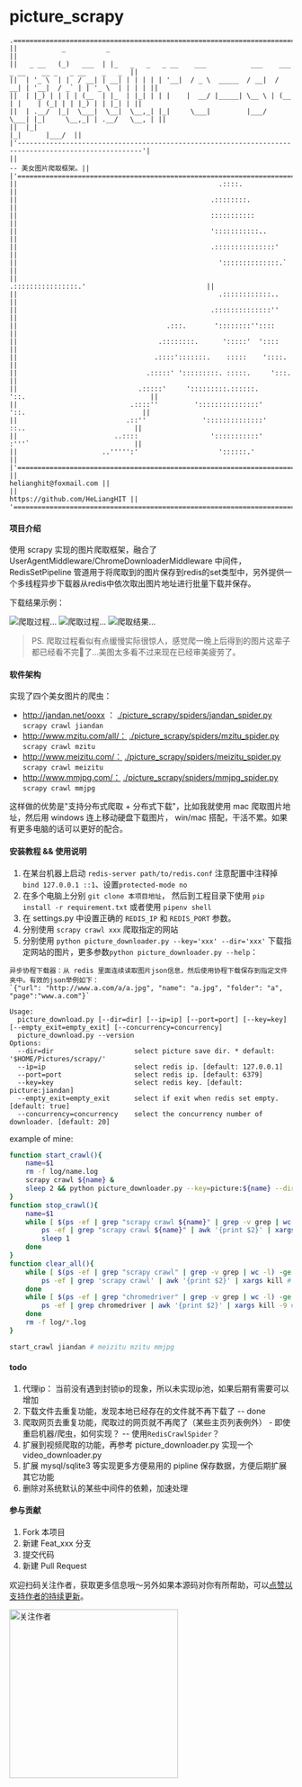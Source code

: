 # picture_scrapy
```
.=======================================================================================================.
||           _          _                                                                              ||
||   _ __   (_)   ___  | |_   _   _   _ __    ___           ___    ___   _ __    __ _   _ __    _   _  ||
||  | '_ \  | |  / __| | __| | | | | | '__|  / _ \  _____  / __|  / __| | '__|  / _` | | '_ \  | | | | ||
||  | |_) | | | | (__  | |_  | |_| | | |    |  __/ |_____| \__ \ | (__  | |    | (_| | | |_) | | |_| | ||
||  | .__/  |_|  \___|  \__|  \__,_| |_|     \___|         |___/  \___| |_|     \__,_| | .__/   \__, | ||
||  |_|                                                                                |_|      |___/  ||
|'-----------------------------------------------------------------------------------------------------'|
||                                                                                   -- 美女图片爬取框架。||
|'====================================================================================================='|
||                                                  .::::.                                             ||
||                                                .::::::::.                                           ||
||                                                :::::::::::                                          ||
||                                                ':::::::::::..                                       ||
||                                                .:::::::::::::::'                                    ||
||                                                  '::::::::::::::.`                                  ||
||                                                    .::::::::::::::::.'                              ||
||                                                  .::::::::::::..                                    ||
||                                                .::::::::::::::''                                    ||
||                                     .:::.       '::::::::''::::                                     ||
||                                   .::::::::.      ':::::'  '::::                                    ||
||                                  .::::':::::::.    :::::    '::::.                                  ||
||                                .:::::' ':::::::::. :::::.     ':::.                                 ||
||                              .:::::'     ':::::::::.::::::.      '::.                               ||
||                            .::::''         ':::::::::::::::'       '::.                             ||
||                           .::''              '::::::::::::::'        ::..                           ||
||                        ..::::                  ':::::::::::'         :'''`                          ||
||                     ..''''':'                    '::::::.'                                          ||
|'====================================================================================================='|
||                                                                              helianghit@foxmail.com ||
||                                                                       https://github.com/HeLiangHIT ||
'======================================================================================================='

```

#### 项目介绍

使用 scrapy 实现的图片爬取框架，融合了 UserAgentMiddleware/ChromeDownloaderMiddleware 中间件，RedisSetPipeline 管道用于将爬取到的图片保存到redis的set类型中，另外提供一个多线程异步下载器从redis中依次取出图片地址进行批量下载并保存。

下载结果示例：

![爬取过程...](img/scrapy.png)
![爬取过程...](img/download.png)
![爬取结果...](img/demo.png)

> PS. 爬取过程看似有点缓慢实际很惊人，感觉爬一晚上后得到的图片这辈子都已经看不完👀了...美图太多看不过来现在已经审美疲劳了。


#### 软件架构

实现了四个美女图片的爬虫：
+ http://jandan.net/ooxx ： [./picture_scrapy/spiders/jandan_spider.py](./picture_scrapy/spiders/jandan_spider.py)  `scrapy crawl jiandan`
+ http://www.mzitu.com/all/： [./picture_scrapy/spiders/mzitu_spider.py](./picture_scrapy/spiders/mzitu_spider.py)  `scrapy crawl mzitu`
+ http://www.meizitu.com/： [./picture_scrapy/spiders/meizitu_spider.py](./picture_scrapy/spiders/meizitu_spider.py)  `scrapy crawl meizitu`
+ http://www.mmjpg.com/： [./picture_scrapy/spiders/mmjpg_spider.py](./picture_scrapy/spiders/mmjpg_spider.py) `scrapy crawl mmjpg`

这样做的优势是"支持分布式爬取 + 分布式下载"，比如我就使用 mac 爬取图片地址，然后用 windows 连上移动硬盘下载图片， win/mac 搭配，干活不累。如果有更多电脑的话可以更好的配合。




#### 安装教程 && 使用说明

1. 在某台机器上启动 `redis-server path/to/redis.conf` 注意配置中注释掉 `bind 127.0.0.1 ::1`、设置`protected-mode no`
2. 在多个电脑上分别 `git clone 本项目地址`， 然后到工程目录下使用 `pip install -r requirement.txt` 或者使用 `pipenv shell`
3. 在 settings.py 中设置正确的 `REDIS_IP` 和 `REDIS_PORT` 参数。
4. 分别使用 `scrapy crawl xxx` 爬取指定的网站
5. 分别使用 `python picture_downloader.py --key='xxx' --dir='xxx'` 下载指定网站的图片，更多参数`python picture_downloader.py --help`：
```
异步协程下载器：从 redis 里面连续读取图片json信息，然后使用协程下载保存到指定文件夹中。有效的json举例如下：
`{"url": "http://www.a.com/a/a.jpg", "name": "a.jpg", "folder": "a", "page":"www.a.com"}`

Usage:
  picture_download.py [--dir=dir] [--ip=ip] [--port=port] [--key=key] [--empty_exit=empty_exit] [--concurrency=concurrency]
  picture_download.py --version
Options:
  --dir=dir                    select picture save dir. * default: '$HOME/Pictures/scrapy/'
  --ip=ip                      select redis ip. [default: 127.0.0.1]
  --port=port                  select redis ip. [default: 6379]
  --key=key                    select redis key. [default: picture:jiandan]
  --empty_exit=empty_exit      select if exit when redis set empty. [default: true]
  --concurrency=concurrency    select the concurrency number of downloader. [default: 20]
```
example of mine: 
```sh
function start_crawl(){
    name=$1
    rm -f log/name.log
    scrapy crawl ${name} &
    sleep 2 && python picture_downloader.py --key=picture:${name} --dir=/Users/heliang/Pictures/scrapy/${name} --empty_exit=0 --concurrency=20
}
function stop_crawl(){
    name=$1
    while [ $(ps -ef | grep "scrapy crawl ${name}" | grep -v grep | wc -l) -ge 1 ]; do
        ps -ef | grep "scrapy crawl ${name}" | awk '{print $2}' | xargs kill # 停止爬虫
        sleep 1
    done
}
function clear_all(){
    while [ $(ps -ef | grep "scrapy crawl" | grep -v grep | wc -l) -ge 1 ]; do
        ps -ef | grep 'scrapy crawl' | awk '{print $2}' | xargs kill # 停止所有爬虫
    done
    while [ $(ps -ef | grep "chromedriver" | grep -v grep | wc -l) -ge 1 ]; do
        ps -ef | grep chromedriver | awk '{print $2}' | xargs kill -9 # 清理后台可能残留的 chromedriver 进程
    done
    rm -f log/*.log
}

start_crawl jiandan # meizitu mzitu mmjpg
```

#### todo

1. 代理ip： 当前没有遇到封锁ip的现象，所以未实现ip池，如果后期有需要可以增加
2. 下载文件去重复功能，发现本地已经存在的文件就不再下载了 -- done
3. 爬取网页去重复功能，爬取过的网页就不再爬了（某些主页列表例外） - 即使重启机器/爬虫，如何实现？ -- 使用`RedisCrawlSpider`？
4. 扩展到视频爬取的功能，再参考 picture_downloader.py 实现一个 video_downloader.py
5. 扩展 mysql/sqlite3 等实现更多方便易用的 pipline 保存数据，方便后期扩展其它功能
6. 删除对系统默认的某些中间件的依赖，加速处理


#### 参与贡献

1. Fork 本项目
2. 新建 Feat_xxx 分支
3. 提交代码
4. 新建 Pull Request

欢迎扫码关注作者，获取更多信息哦～另外如果本源码对你有所帮助，可以[点赞以支持作者的持续更新](./img/URgood.jpg)。

<img src="./img/owner.jpg" width = "300" height = "300" alt="关注作者" align=center />

